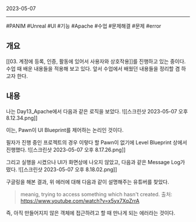

2023-05-07

----
#PANIM #Unreal #UI #기능 #Apache #수업 #문제해결 #문제 #error 

## 개요
[[03. 계정에 등록, 인증, 활동에 있어서 사용자와 상호작용]]를 진행하고 있는 중이다. 
수업 때 배운 내용들을 적용해 보고 있다.
앞서 수업에서 배웠던 내용들을 정리할 겸 하고자 한다.

## 내용
나는 Day13_Apache에서 다음과 같은 로직을 보았다.
![[스크린샷 2023-05-07 오후 8.12.34.png]]

이는, Pawn이 UI Blueprint를 제어하는 논리인 것이다.

필자가 진행 중인 프로젝트의 경우 이렇다 할 Pawn이 없기에 Level Blueprint 상에서 진행했다.
![[스크린샷 2023-05-07 오후 8.17.26.png]]

그리고 실행을 시켰으나 UI가 화면상에 나오지 않았고, 다음과 같은 Message Log가 떴다.
![[스크린샷 2023-05-07 오후 8.18.02.png]]

구글링을 해본 결과, 위 에러에 대해 다음과 같이 설명해주는 유튜버를 찾았다.
> meanig, trying to access  something which hasn't created.
> 출처: https://www.youtube.com/watch?v=x5yx7XqZrrA

즉, 아직 만들어지지 않은 객체에 접근하려고 할 때 만나게 되는 에러라는 것이다.

